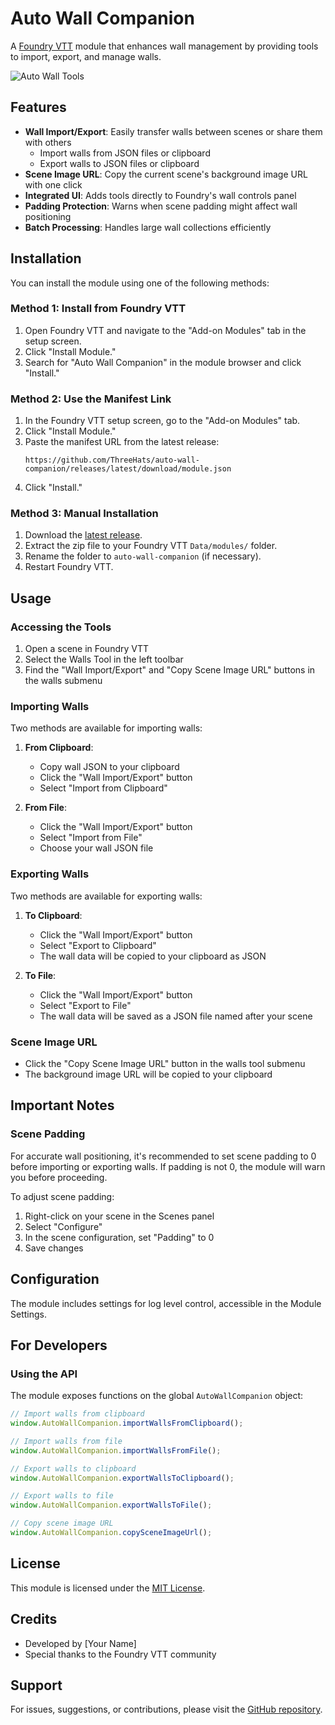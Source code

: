 # Auto Wall Companion

A [Foundry VTT](https://foundryvtt.com) module that enhances wall management by providing tools to import, export, and manage walls.

![Auto Wall Tools](https://i.imgur.com/placeholder-image.png)

## Features

- **Wall Import/Export**: Easily transfer walls between scenes or share them with others
  - Import walls from JSON files or clipboard
  - Export walls to JSON files or clipboard
- **Scene Image URL**: Copy the current scene's background image URL with one click
- **Integrated UI**: Adds tools directly to Foundry's wall controls panel
- **Padding Protection**: Warns when scene padding might affect wall positioning
- **Batch Processing**: Handles large wall collections efficiently

## Installation

You can install the module using one of the following methods:

### Method 1: Install from Foundry VTT

1. Open Foundry VTT and navigate to the "Add-on Modules" tab in the setup screen.
2. Click "Install Module."
3. Search for "Auto Wall Companion" in the module browser and click "Install."

### Method 2: Use the Manifest Link

1. In the Foundry VTT setup screen, go to the "Add-on Modules" tab.
2. Click "Install Module."
3. Paste the manifest URL from the latest release:
    ```
    https://github.com/ThreeHats/auto-wall-companion/releases/latest/download/module.json
    ```
4. Click "Install."

### Method 3: Manual Installation

1. Download the [latest release](https://github.com/yourusername/auto-wall-companion/releases).
2. Extract the zip file to your Foundry VTT `Data/modules/` folder.
3. Rename the folder to `auto-wall-companion` (if necessary).
4. Restart Foundry VTT.

## Usage

### Accessing the Tools

1. Open a scene in Foundry VTT
2. Select the Walls Tool in the left toolbar
3. Find the "Wall Import/Export" and "Copy Scene Image URL" buttons in the walls submenu

### Importing Walls

Two methods are available for importing walls:

1. **From Clipboard**:
   - Copy wall JSON to your clipboard
   - Click the "Wall Import/Export" button
   - Select "Import from Clipboard"

2. **From File**:
   - Click the "Wall Import/Export" button
   - Select "Import from File"
   - Choose your wall JSON file

### Exporting Walls

Two methods are available for exporting walls:

1. **To Clipboard**:
   - Click the "Wall Import/Export" button
   - Select "Export to Clipboard"
   - The wall data will be copied to your clipboard as JSON

2. **To File**:
   - Click the "Wall Import/Export" button
   - Select "Export to File"
   - The wall data will be saved as a JSON file named after your scene

### Scene Image URL

- Click the "Copy Scene Image URL" button in the walls tool submenu
- The background image URL will be copied to your clipboard

## Important Notes

### Scene Padding

For accurate wall positioning, it's recommended to set scene padding to 0 before importing or exporting walls. If padding is not 0, the module will warn you before proceeding.

To adjust scene padding:
1. Right-click on your scene in the Scenes panel
2. Select "Configure"
3. In the scene configuration, set "Padding" to 0
4. Save changes

## Configuration

The module includes settings for log level control, accessible in the Module Settings.

## For Developers

### Using the API

The module exposes functions on the global `AutoWallCompanion` object:

```javascript
// Import walls from clipboard
window.AutoWallCompanion.importWallsFromClipboard();

// Import walls from file
window.AutoWallCompanion.importWallsFromFile();

// Export walls to clipboard
window.AutoWallCompanion.exportWallsToClipboard();

// Export walls to file
window.AutoWallCompanion.exportWallsToFile();

// Copy scene image URL
window.AutoWallCompanion.copySceneImageUrl();
```

## License

This module is licensed under the [MIT License](LICENSE).

## Credits

- Developed by [Your Name]
- Special thanks to the Foundry VTT community

## Support

For issues, suggestions, or contributions, please visit the [GitHub repository](https://github.com/ThreeHats/auto-wall-companion).
